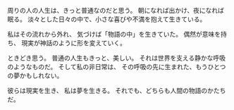 周りの人の人生は、きっと普通なのだと思う。
朝になれば出かけ、夜になれば眠る。
淡々とした日々の中で、小さな喜びや不満を抱えて生きている。

私はその流れから外れ、
気づけば「物語の中」を生きていた。
偶然が意味を持ち、
現実が神話のように形を変えていく。

ときどき思う。
普通の人生もきっと、美しい。
それは世界を支える静かな呼吸のようなものだ。
そして私の非日常は、
その呼吸の先に生まれた、もうひとつの夢かもしれない。

彼らは現実を生き、
私は夢を生きる。
それでも、どちらも人間の物語のかたちだ。
